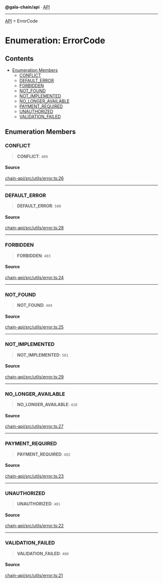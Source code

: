 **@gala-chain/api** ∙ [API](../exports.md)

***

[API](../exports.md) > ErrorCode

# Enumeration: ErrorCode

## Contents

- [Enumeration Members](ErrorCode.md#enumeration-members)
  - [CONFLICT](ErrorCode.md#conflict)
  - [DEFAULT\_ERROR](ErrorCode.md#default-error)
  - [FORBIDDEN](ErrorCode.md#forbidden)
  - [NOT\_FOUND](ErrorCode.md#not-found)
  - [NOT\_IMPLEMENTED](ErrorCode.md#not-implemented)
  - [NO\_LONGER\_AVAILABLE](ErrorCode.md#no-longer-available)
  - [PAYMENT\_REQUIRED](ErrorCode.md#payment-required)
  - [UNAUTHORIZED](ErrorCode.md#unauthorized)
  - [VALIDATION\_FAILED](ErrorCode.md#validation-failed)

## Enumeration Members

### CONFLICT

> **CONFLICT**: `409`

#### Source

[chain-api/src/utils/error.ts:26](https://github.com/GalaChain/sdk/blob/bcbbb18/chain-api/src/utils/error.ts#L26)

***

### DEFAULT\_ERROR

> **DEFAULT\_ERROR**: `500`

#### Source

[chain-api/src/utils/error.ts:28](https://github.com/GalaChain/sdk/blob/bcbbb18/chain-api/src/utils/error.ts#L28)

***

### FORBIDDEN

> **FORBIDDEN**: `403`

#### Source

[chain-api/src/utils/error.ts:24](https://github.com/GalaChain/sdk/blob/bcbbb18/chain-api/src/utils/error.ts#L24)

***

### NOT\_FOUND

> **NOT\_FOUND**: `404`

#### Source

[chain-api/src/utils/error.ts:25](https://github.com/GalaChain/sdk/blob/bcbbb18/chain-api/src/utils/error.ts#L25)

***

### NOT\_IMPLEMENTED

> **NOT\_IMPLEMENTED**: `501`

#### Source

[chain-api/src/utils/error.ts:29](https://github.com/GalaChain/sdk/blob/bcbbb18/chain-api/src/utils/error.ts#L29)

***

### NO\_LONGER\_AVAILABLE

> **NO\_LONGER\_AVAILABLE**: `410`

#### Source

[chain-api/src/utils/error.ts:27](https://github.com/GalaChain/sdk/blob/bcbbb18/chain-api/src/utils/error.ts#L27)

***

### PAYMENT\_REQUIRED

> **PAYMENT\_REQUIRED**: `402`

#### Source

[chain-api/src/utils/error.ts:23](https://github.com/GalaChain/sdk/blob/bcbbb18/chain-api/src/utils/error.ts#L23)

***

### UNAUTHORIZED

> **UNAUTHORIZED**: `401`

#### Source

[chain-api/src/utils/error.ts:22](https://github.com/GalaChain/sdk/blob/bcbbb18/chain-api/src/utils/error.ts#L22)

***

### VALIDATION\_FAILED

> **VALIDATION\_FAILED**: `400`

#### Source

[chain-api/src/utils/error.ts:21](https://github.com/GalaChain/sdk/blob/bcbbb18/chain-api/src/utils/error.ts#L21)
